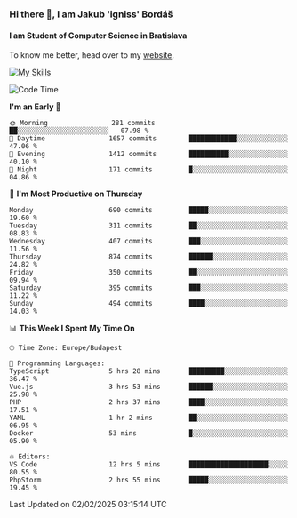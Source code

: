 ### Hi there 👋, I am Jakub 'igniss' Bordáš

#### I am Student of Computer Science in Bratislava
To know me better, head over to my [website](https://bordas.sk).

[![My Skills](https://skillicons.dev/icons?i=js,typescript,html,css,figma,svelte,vue,next,postgresql,nest,express,nodejs)](https://bordas.sk)


<!--START_SECTION:waka-->
![Code Time](http://img.shields.io/badge/Code%20Time-1%2C671%20hrs%2056%20mins-blue)

**I'm an Early 🐤** 

```text
🌞 Morning                281 commits         ██░░░░░░░░░░░░░░░░░░░░░░░   07.98 % 
🌆 Daytime                1657 commits        ████████████░░░░░░░░░░░░░   47.06 % 
🌃 Evening                1412 commits        ██████████░░░░░░░░░░░░░░░   40.10 % 
🌙 Night                  171 commits         █░░░░░░░░░░░░░░░░░░░░░░░░   04.86 % 
```
📅 **I'm Most Productive on Thursday** 

```text
Monday                   690 commits         █████░░░░░░░░░░░░░░░░░░░░   19.60 % 
Tuesday                  311 commits         ██░░░░░░░░░░░░░░░░░░░░░░░   08.83 % 
Wednesday                407 commits         ███░░░░░░░░░░░░░░░░░░░░░░   11.56 % 
Thursday                 874 commits         ██████░░░░░░░░░░░░░░░░░░░   24.82 % 
Friday                   350 commits         ██░░░░░░░░░░░░░░░░░░░░░░░   09.94 % 
Saturday                 395 commits         ███░░░░░░░░░░░░░░░░░░░░░░   11.22 % 
Sunday                   494 commits         ████░░░░░░░░░░░░░░░░░░░░░   14.03 % 
```


📊 **This Week I Spent My Time On** 

```text
🕑︎ Time Zone: Europe/Budapest

💬 Programming Languages: 
TypeScript               5 hrs 28 mins       █████████░░░░░░░░░░░░░░░░   36.47 % 
Vue.js                   3 hrs 53 mins       ██████░░░░░░░░░░░░░░░░░░░   25.98 % 
PHP                      2 hrs 37 mins       ████░░░░░░░░░░░░░░░░░░░░░   17.51 % 
YAML                     1 hr 2 mins         ██░░░░░░░░░░░░░░░░░░░░░░░   06.95 % 
Docker                   53 mins             █░░░░░░░░░░░░░░░░░░░░░░░░   05.90 % 

🔥 Editors: 
VS Code                  12 hrs 5 mins       ████████████████████░░░░░   80.55 % 
PhpStorm                 2 hrs 55 mins       █████░░░░░░░░░░░░░░░░░░░░   19.45 % 
```


 Last Updated on 02/02/2025 03:15:14 UTC
<!--END_SECTION:waka-->
